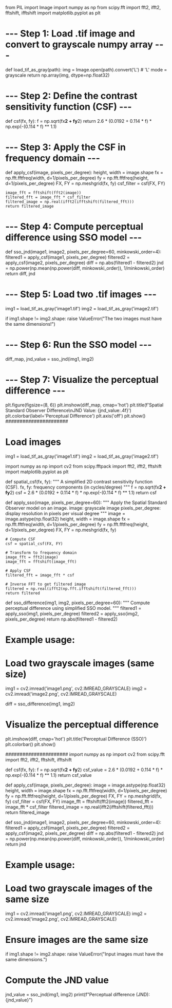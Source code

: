 from PIL import Image
import numpy as np
from scipy.fft import fft2, ifft2, fftshift, ifftshift
import matplotlib.pyplot as plt

# --- Step 1: Load .tif image and convert to grayscale numpy array ---
def load_tif_as_gray(path):
    img = Image.open(path).convert('L')  # 'L' mode = grayscale
    return np.array(img, dtype=np.float32)

# --- Step 2: Define the contrast sensitivity function (CSF) ---
def csf(fx, fy):
    f = np.sqrt(fx**2 + fy**2)
    return 2.6 * (0.0192 + 0.114 * f) * np.exp(-(0.114 * f) ** 1.1)

# --- Step 3: Apply the CSF in frequency domain ---
def apply_csf(image, pixels_per_degree):
    height, width = image.shape
    fx = np.fft.fftfreq(width, d=1/pixels_per_degree)
    fy = np.fft.fftfreq(height, d=1/pixels_per_degree)
    FX, FY = np.meshgrid(fx, fy)
    csf_filter = csf(FX, FY)

    image_fft = fftshift(fft2(image))
    filtered_fft = image_fft * csf_filter
    filtered_image = np.real(ifft2(ifftshift(filtered_fft)))
    return filtered_image

# --- Step 4: Compute perceptual difference using SSO model ---
def sso_jnd(image1, image2, pixels_per_degree=60, minkowski_order=4):
    filtered1 = apply_csf(image1, pixels_per_degree)
    filtered2 = apply_csf(image2, pixels_per_degree)
    diff = np.abs(filtered1 - filtered2)
    jnd = np.power(np.mean(np.power(diff, minkowski_order)), 1/minkowski_order)
    return diff, jnd

# --- Step 5: Load two .tif images ---
img1 = load_tif_as_gray('image1.tif')
img2 = load_tif_as_gray('image2.tif')

if img1.shape != img2.shape:
    raise ValueError("The two images must have the same dimensions!")

# --- Step 6: Run the SSO model ---
diff_map, jnd_value = sso_jnd(img1, img2)

# --- Step 7: Visualize the perceptual difference ---
plt.figure(figsize=(8, 6))
plt.imshow(diff_map, cmap='hot')
plt.title(f'Spatial Standard Observer Difference\nJND Value: {jnd_value:.4f}')
plt.colorbar(label='Perceptual Difference')
plt.axis('off')
plt.show()
######################

# Load images
img1 = load_tif_as_gray('image1.tif')
img2 = load_tif_as_gray('image2.tif')




import numpy as np
import cv2
from scipy.fftpack import fft2, ifft2, fftshift
import matplotlib.pyplot as plt

def spatial_csf(fx, fy):
    """
    A simplified 2D contrast sensitivity function (CSF).
    fx, fy: frequency components (in cycles/degree)
    """
    f = np.sqrt(fx**2 + fy**2)
    csf = 2.6 * (0.0192 + 0.114 * f) * np.exp(-(0.114 * f) ** 1.1)
    return csf

def apply_sso(image, pixels_per_degree=60):
    """
    Apply the Spatial Standard Observer model on an image.
    image: grayscale image
    pixels_per_degree: display resolution in pixels per visual degree
    """
    image = image.astype(np.float32)
    height, width = image.shape
    fx = np.fft.fftfreq(width, d=1/pixels_per_degree)
    fy = np.fft.fftfreq(height, d=1/pixels_per_degree)
    FX, FY = np.meshgrid(fx, fy)

    # Compute CSF
    csf = spatial_csf(FX, FY)

    # Transform to frequency domain
    image_fft = fft2(image)
    image_fft = fftshift(image_fft)

    # Apply CSF
    filtered_fft = image_fft * csf

    # Inverse FFT to get filtered image
    filtered = np.real(ifft2(np.fft.ifftshift(filtered_fft)))
    return filtered

def sso_difference(img1, img2, pixels_per_degree=60):
    """
    Compute perceptual difference using simplified SSO model.
    """
    filtered1 = apply_sso(img1, pixels_per_degree)
    filtered2 = apply_sso(img2, pixels_per_degree)
    return np.abs(filtered1 - filtered2)

# Example usage:
# Load two grayscale images (same size)
img1 = cv2.imread('image1.png', cv2.IMREAD_GRAYSCALE)
img2 = cv2.imread('image2.png', cv2.IMREAD_GRAYSCALE)

diff = sso_difference(img1, img2)

# Visualize the perceptual difference
plt.imshow(diff, cmap='hot')
plt.title('Perceptual Difference (SSO)')
plt.colorbar()
plt.show()

######################
import numpy as np
import cv2
from scipy.fft import fft2, ifft2, fftshift, ifftshift

def csf(fx, fy):
    f = np.sqrt(fx**2 + fy**2)
    csf_value = 2.6 * (0.0192 + 0.114 * f) * np.exp(-(0.114 * f) ** 1.1)
    return csf_value

def apply_csf(image, pixels_per_degree):
    image = image.astype(np.float32)
    height, width = image.shape
    fx = np.fft.fftfreq(width, d=1/pixels_per_degree)
    fy = np.fft.fftfreq(height, d=1/pixels_per_degree)
    FX, FY = np.meshgrid(fx, fy)
    csf_filter = csf(FX, FY)
    image_fft = fftshift(fft2(image))
    filtered_fft = image_fft * csf_filter
    filtered_image = np.real(ifft2(ifftshift(filtered_fft)))
    return filtered_image

def sso_jnd(image1, image2, pixels_per_degree=60, minkowski_order=4):
    filtered1 = apply_csf(image1, pixels_per_degree)
    filtered2 = apply_csf(image2, pixels_per_degree)
    diff = np.abs(filtered1 - filtered2)
    jnd = np.power(np.mean(np.power(diff, minkowski_order)), 1/minkowski_order)
    return jnd

# Example usage:
# Load two grayscale images of the same size
img1 = cv2.imread('image1.png', cv2.IMREAD_GRAYSCALE)
img2 = cv2.imread('image2.png', cv2.IMREAD_GRAYSCALE)

# Ensure images are the same size
if img1.shape != img2.shape:
    raise ValueError("Input images must have the same dimensions.")

# Compute the JND value
jnd_value = sso_jnd(img1, img2)
print(f"Perceptual difference (JND): {jnd_value}")
